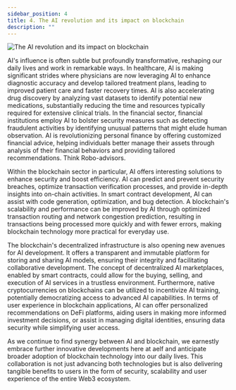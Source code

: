 ```yaml
---
sidebar_position: 4
title: 4. The AI revolution and its impact on blockchain
description: ""
---
```

![The AI revolution and its impact on blockchain](/img/chapter4.png "The AI revolution and its impact on blockchain")

AI's influence is often subtle but profoundly transformative, reshaping our daily lives and work in remarkable ways. In healthcare, AI is making significant strides where physicians are now leveraging AI to enhance diagnostic accuracy and develop tailored treatment plans, leading to improved patient care and faster recovery times. AI is also accelerating drug discovery by analyzing vast datasets to identify potential new medications, substantially reducing the time and resources typically required for extensive clinical trials. In the financial sector, financial institutions employ AI to bolster security measures such as detecting fraudulent activities by identifying unusual patterns that might elude human observation. AI is revolutionizing personal finance by offering customized financial advice, helping individuals better manage their assets through analysis of their financial behaviors and providing tailored recommendations. Think Robo-advisors. 

Within the blockchain sector in particular, AI offers interesting solutions to enhance security and boost efficiency. AI can predict and prevent security breaches, optimize transaction verification processes, and provide in-depth insights into on-chain activities. In smart contract development, AI can assist with code generation, optimization, and bug detection. A blockchain's scalability and performance can be improved by AI through optimized transaction routing and network congestion prediction, resulting in transactions being processed more quickly and with fewer errors, making blockchain technology more practical for everyday use.

The blockchain's decentralized infrastructure is also opening new avenues for AI development. It offers a transparent and immutable platform for storing and sharing AI models, ensuring their integrity and facilitating collaborative development. The concept of decentralized AI marketplaces, enabled by smart contracts, could allow for the buying, selling, and execution of AI services in a trustless environment. Furthermore, native cryptocurrencies on blockchains can be utilized to incentivize AI training, potentially democratizing access to advanced AI capabilities. In terms of user experience in blockchain applications, AI can offer personalized recommendations on DeFi platforms, aiding users in making more informed investment decisions, or assist in managing digital identities, ensuring data security while simplifying user access. 

As we continue to find synergy between AI and blockchain, we earnestly embrace further innovative developments here at aelf and anticipate broader adoption of blockchain technology into our daily lives. This collaboration is not just advancing both technologies but is also delivering tangible benefits to users in the form of security, scalability and user experience of the entire Web3 ecosystem.
